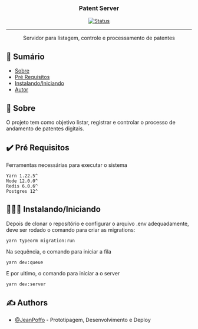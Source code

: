 <h3 align="center">Patent Server</h3>

<div align="center">

[![Status](https://img.shields.io/badge/status-deactivated-red.svg)]()

</div>

---

<p align="center"> Servidor para listagem, controle e processamento de patentes
    <br> 
</p>

## 📝 Sumário

- [Sobre](#sobre)
- [Pré Requisitos](#prerequisito)
- [Instalando/Iniciando](#instalando)
- [Autor](#autor)

## 📖 Sobre <a name = "sobre"></a>

O projeto tem como objetivo listar, registrar e controlar o processo de andamento de patentes digitais.

## ✔️ Pré Requisitos <a name = "prerequisito"></a>

Ferramentas necessárias para executar o sistema

```
Yarn 1.22.5^
Node 12.0.0^
Redis 6.0.6^
Postgres 12^
```

## 👨🏻‍💻 Instalando/Iniciando <a name = "instalando"></a>

Depois de clonar o reposítório e configurar o arquivo .env adequadamente, deve ser rodado o comando para criar as migrations:

```
yarn typeorm migration:run
```

Na sequência, o comando para iniciar a fila

```
yarn dev:queue
```

E por ultimo, o comando para iniciar a o server

```
yarn dev:server
```

## ✍️ Authors <a name = "autor"></a>

- [@JeanPoffo](https://github.com/JeanPoffo) - Prototipagem, Desenvolvimento e Deploy
